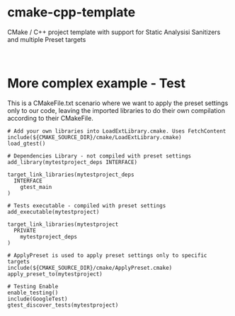 # cmake-cpp-template
CMake / C++ project template with support for Static Analysisi Sanitizers and multiple Preset targets
<br>
<br>
<br>
# More complex example - Test
This is a CMakeFile.txt scenario where we want to apply the preset settings only to our code, leaving the imported libraries to do their own compilation according to their CMakeFile.

```
# Add your own libraries into LoadExtLibrary.cmake. Uses FetchContent
include(${CMAKE_SOURCE_DIR}/cmake/LoadExtLibrary.cmake)
load_gtest()

# Dependencies Library - not compiled with preset settings
add_library(mytestproject_deps INTERFACE)

target_link_libraries(mytestproject_deps
  INTERFACE 
    gtest_main
)

# Tests executable - compiled with preset settings
add_executable(mytestproject)

target_link_libraries(mytestproject
  PRIVATE 
    mytestproject_deps
)

# ApplyPreset is used to apply preset settings only to specific targets
include(${CMAKE_SOURCE_DIR}/cmake/ApplyPreset.cmake)
apply_preset_to(mytestproject)

# Testing Enable
enable_testing()
include(GoogleTest)
gtest_discover_tests(mytestproject)
```